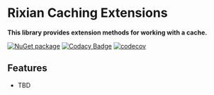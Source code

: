 # Rixian Caching Extensions

**This library provides extension methods for working with a cache.**

[![NuGet package](https://img.shields.io/nuget/v/Rixian.Extensions.Caching.svg)](https://nuget.org/packages/Rixian.Extensions.Caching)
[![Codacy Badge](https://app.codacy.com/project/badge/Grade/f244bdb6338a4cd58af499c44b7218f6)](https://www.codacy.com/gh/rixian/extensions/dashboard?utm_source=github.com&utm_medium=referral&utm_content=rixian/extensions&utm_campaign=Badge_Grade)
[![codecov](https://codecov.io/gh/rixian/extensions/branch/main/graph/badge.svg)](https://codecov.io/gh/rixian/extensions)

## Features

-   TBD
